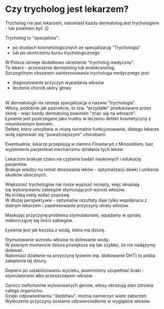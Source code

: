 # Czy trycholog jest lekarzem?

Trycholog nie jest lekarzem, natomiast każdy dermatolog jest trychologiem - lub powinien być 😉 

Trycholog to "specjalista":
- po studiach kosmetologicznych ze specjalizacją "Trychologia"
- lub po ukończeniu kursu trychologicznego

W Polsce istnieje dodatkowo określenie "trycholog medyczny". 
<br>
To lekarz - przeważnie dermatolog lub endokrynolog. 
<br>
Szczególnym obszarem zainteresowania trychologa medycznego jest:
- diagnozowanie przyczyn wypadania włosów
- leczenie chorób skóry głowy

<br>
W dermatologii nie istnieje specjalizacja o nazwie "trychologia". 
<br>
Włosy, podobnie jak paznokcie, to tzw. "przydatki" produkowane przez skórę - więc każdy dermatolog powinien "znać się na włosach". 

<br>
Łysienie jest postrzegane jako trudny w leczeniu defekt kosmetyczny z nieuniknionym końcem.
<br>
Defekt, który umożliwia w miarę normalne funkcjonowanie, dlatego lekarze wolą zajmować się "poważniejszymi" chorobami. 

Ewentualnie, lekarze przepisują w ciemno Finasteryd z Minoxidilem, bez wyjaśnienia pacjentowi mechanizmu 
działania tych leków. 

Lekarzom brakuje czasu na czytanie badań naukowych i edukację pacjentów.
<br>
Brakuje wiedzy na temat stosowania leków - optymalizacji dawki i unikania skutków ubocznych.

Większość trychologów nie może wypisać recepty, więc skupiają się wykonywaniu zabiegów stymulujących wzrost włosów.
<br>
Na krótką metę widać poprawę. 
<br>
W dłużej perspektywie - optymalne rezultaty daje tylko współpraca z dobrym lekarzem i zaadresowanie przyczyny utraty włosów.

Maskując przyczynę problemu stymulatorami, wpadamy w spiralę niekończącej się ilości zabiegów.

Łysienie jest jak beczka z wodą, która ma dziurę. 

Stymulowanie wzrostu włosów to dolewanie wody. 
<br>
W pewnym momencie dziura powiększa się tak szybko, że nie nadążymy dolewać.
<br>
Natomiast działanie na przyczynę łysienie (np. blokowanie DHT) to próba zalepienia tej dziury. 

Dopiero po ustabilizowaniu wycieku, powinniśmy uzupełniać braki - stymulatorami albo przeszczepem włosów.

Oprócz niefortunnie wylosowanych genów, włosy obrazują stan zdrowia całego organizmu. 
<br>
Dzięki odpowiedniemu "śledztwu", można namierzyć wiele zaburzeń.
<br>
Wyleczenie przyczyny zostanie odzwierciedlonie w wyglądzie włosów.

